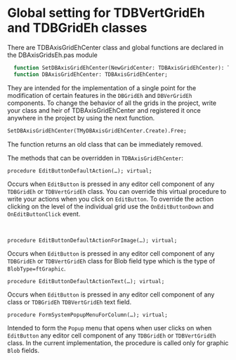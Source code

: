 # Global setting for TDBVertGridEh and TDBGridEh classes


There are TDBAxisGridEhCenter class and global functions are declared in the DBAxisGridsEh.pas module

```pascal
  function SetDBAxisGridEhCenter(NewGridCenter: TDBAxisGridEhCenter): TDBAxisGridEhCenter;
  function DBAxisGridEhCenter: TDBAxisGridEhCenter;
```  

They are intended for the implementation of a single point for the modification of certain features in the `DBGridEh` and `DBVerGridEh` components. To change the behavior of all the grids in the project, write your class and heir of TDBAxisGridEhCenter and registered it once anywhere in the project by using the next function.

```pascal
SetDBAxisGridEhCenter(TMyDBAxisGridEhCenter.Create).Free;
```

The function returns an old class that can be immediately removed.

The methods that can be overridden in `TDBAxisGridEhCenter`:

`procedure EditButtonDefaultAction(…); virtual;`

<dl><sh>

Occurs when `EditButton` is pressed in any editor cell component of any `TDBGridEh` or `TDBVertGridEh` class. You can override this virtual procedure to write your actions when you click on `EditButton`. To override the action clicking on the level of the individual grid use the `OnEditButtonDown` and `OnEditButtonClick` event.
</sh></dl>
<br>

`procedure EditButtonDefaultActionForImage(…); virtual;`

<sh>

Occurs when `EditButton` is pressed in any editor cell component of any `TDBGridEh` or `TDBVertGridEh` class for Blob field type which is the type of `BlobType=ftGraphic`.
</sh>
<br>

`procedure EditButtonDefaultActionText(…); virtual;`

<sh>

Occurs when `EditButton` is pressed in any editor cell component of any class or `TDBGridEh` `TDBVertGridEh` text field.
</sh>
<br>

`procedure FormSystemPopupMenuForColumn(…); virtual;`

<sh>

Intended to form the `Popup` menu that opens when user clicks on when `EditButton` any editor cell component of any `TDBGridEh` or `TDBVertGridEh` class. In the current implementation, the procedure is called only for graphic `Blob` fields.
</sh>
<br>
